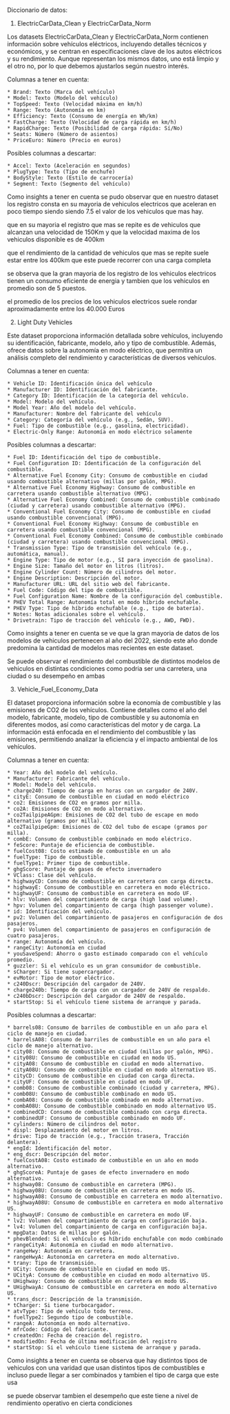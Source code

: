 Diccionario de datos:

1) ElectricCarData_Clean y ElectricCarData_Norm

Los datasets ElectricCarData_Clean y ElectricCarData_Norm contienen información sobre vehículos eléctricos, incluyendo detalles técnicos y económicos, y se centran en especificaciones clave de los autos eléctricos y su rendimiento. Aunque representan los mismos datos, uno está limpio y el otro no, por lo que debemos ajustarlos según nuestro interés.

Columnas a tener en cuenta: 

	* Brand: Texto (Marca del vehículo)
    * Model: Texto (Modelo del vehículo)
	* TopSpeed: Texto (Velocidad máxima en km/h)
	* Range: Texto (Autonomía en km)
	* Efficiency: Texto (Consumo de energía en Wh/km)
	* FastCharge: Texto (Velocidad de carga rápida en km/h)
	* RapidCharge: Texto (Posibilidad de carga rápida: Sí/No)
    * Seats: Número (Número de asientos)
	* PriceEuro: Número (Precio en euros)

Posibles columnas a descartar:

    * Accel: Texto (Aceleración en segundos)
    * PlugType: Texto (Tipo de enchufe)
    * BodyStyle: Texto (Estilo de carrocería)
    * Segment: Texto (Segmento del vehículo)

Como insights a tener en cuenta se pudo observar que en nuestro dataset los registro consta en su mayoria de vehiculos electricos que aceleran en poco tiempo siendo siendo 7.5 el valor de los vehiculos que mas hay.

que en su mayoria el registro que mas se repite es de vehiculos que alcanzan una velocidad de 150Km y que la velocidad maxima de los vehiculos disponible es de 400km

que el rendimiento de la cantidad de vehiculos que mas se repite suele estar entre los 400km que este puede recorrer con una carga completa

se observa que la gran mayoria de los registro de los vehiculos electricos tienen un consumo eficiente de energia y tambien que los vehiculos en promedio son de 5 puestos.

el promedio de los precios de los vehiculos electricos suele rondar aproximadamente entre los 40.000 Euros



2) Light Duty Vehicles

Este dataset proporciona información detallada sobre vehículos, incluyendo su identificación, fabricante, modelo, año y tipo de combustible. Además, ofrece datos sobre la autonomía en modo eléctrico, que permitira un análisis completo del rendimiento y características de diversos vehículos.

Columnas a tener en cuenta: 

    * Vehicle ID: Identificación única del vehículo
    * Manufacturer ID: Identificación del fabricante.
    * Category ID: Identificación de la categoría del vehículo.
    * Model: Modelo del vehículo.
    * Model Year: Año del modelo del vehículo.
    * Manufacturer: Nombre del fabricante del vehículo
    * Category: Categoría del vehículo (e.g., Sedán, SUV).
    * Fuel: Tipo de combustible (e.g., gasolina, electricidad).
    * Electric-Only Range: Autonomía en modo eléctrico solamente


Posibles columnas a descartar:

    * Fuel ID: Identificación del tipo de combustible.
    * Fuel Configuration ID: Identificación de la configuración del combustible.
    * Alternative Fuel Economy City: Consumo de combustible en ciudad usando combustible alternativo (millas por galón, MPG).
    * Alternative Fuel Economy Highway: Consumo de combustible en carretera usando combustible alternativo (MPG).
    * Alternative Fuel Economy Combined: Consumo de combustible combinado (ciudad y carretera) usando combustible alternativo (MPG).
    * Conventional Fuel Economy City: Consumo de combustible en ciudad usando combustible convencional (MPG).
    * Conventional Fuel Economy Highway: Consumo de combustible en carretera usando combustible convencional (MPG).
    * Conventional Fuel Economy Combined: Consumo de combustible combinado (ciudad y carretera) usando combustible convencional (MPG).
    * Transmission Type: Tipo de transmisión del vehículo (e.g., automática, manual).
    * Engine Type: Tipo de motor (e.g., SI para inyección de gasolina).
    * Engine Size: Tamaño del motor en litros (litros).
    * Engine Cylinder Count: Número de cilindros del motor.
    * Engine Description: Descripción del motor.
    * Manufacturer URL: URL del sitio web del fabricante.
    * Fuel Code: Código del tipo de combustible.
    * Fuel Configuration Name: Nombre de la configuración del combustible.
    * PHEV Total Range: Autonomía total en modo híbrido enchufable.
    * PHEV Type: Tipo de híbrido enchufable (e.g., tipo de batería).
    * Notes: Notas adicionales sobre el vehículo.
    * Drivetrain: Tipo de tracción del vehículo (e.g., AWD, FWD).

Como insights a tener en cuenta se ve que la gran mayoria de datos de los modelos de vehiculos pertenecen al año del 2022, siendo este año donde predomina la cantidad de modelos mas recientes en este dataset.

Se puede observar el rendimiento del combustible de distintos modelos de vehiculos en distintas condiciones como podria ser una carretera, una ciudad o su desempeño en ambas

3) Vehicle_Fuel_Economy_Data

El dataset proporciona información sobre la economía de combustible y las emisiones de CO2 de los vehículos. Contiene detalles como el año del modelo, fabricante, modelo, tipo de combustible y su autonomía en diferentes modos, así como características del motor y de carga. La información está enfocada en el rendimiento del combustible y las emisiones, permitiendo analizar la eficiencia y el impacto ambiental de los vehículos.

Columnas a tener en cuenta: 

    * Year: Año del modelo del vehículo.
    * Manufacturer: Fabricante del vehículo.
    * Model: Modelo del vehículo.
    * charge240: Tiempo de carga en horas con un cargador de 240V.
    * cityE: Consumo de combustible en ciudad en modo eléctrico
    * co2: Emisiones de CO2 en gramos por milla.
    * co2A: Emisiones de CO2 en modo alternativo.
    * co2TailpipeAGpm: Emisiones de CO2 del tubo de escape en modo alternativo (gramos por milla).
    * co2TailpipeGpm: Emisiones de CO2 del tubo de escape (gramos por milla).
    * combE: Consumo de combustible combinado en modo eléctrico.
    * feScore: Puntaje de eficiencia de combustible.
    * fuelCost08: Costo estimado de combustible en un año
    * fuelType: Tipo de combustible.
    * fuelType1: Primer tipo de combustible.
    * ghgScore: Puntaje de gases de efecto invernadero
    * VClass: Clase del vehículo.
    * highwayCD: Consumo de combustible en carretera con carga directa.
    * highwayE: Consumo de combustible en carretera en modo eléctrico.
    * highwayUF: Consumo de combustible en carretera en modo UF.
    * hlv: Volumen del compartimiento de carga (high load volume).
    * hpv: Volumen del compartimiento de carga (high passenger volume).
    * id: Identificación del vehículo.
    * pv2: Volumen del compartimiento de pasajeros en configuración de dos pasajeros.
    * pv4: Volumen del compartimiento de pasajeros en configuración de cuatro pasajeros.
    * range: Autonomía del vehículo.
    * rangeCity: Autonomía en ciudad
    * youSaveSpend: Ahorro o gasto estimado comparado con el vehículo promedio.
    * guzzler: Si el vehículo es un gran consumidor de combustible.
    * sCharger: Si tiene supercargador.
    * evMotor: Tipo de motor eléctrico.
    * c240Dscr: Descripción del cargador de 240V.
    * charge240b: Tiempo de carga con un cargador de 240V de respaldo.
    * c240bDscr: Descripción del cargador de 240V de respaldo.
    * startStop: Si el vehículo tiene sistema de arranque y parada.


Posibles columnas a descartar:

    * barrels08: Consumo de barriles de combustible en un año para el ciclo de manejo en ciudad.
    * barrelsA08: Consumo de barriles de combustible en un año para el ciclo de manejo alternativo.
    * city08: Consumo de combustible en ciudad (millas por galón, MPG).
    * city08U: Consumo de combustible en ciudad en modo US.
    * cityA08: Consumo de combustible en ciudad en modo alternativo.
    * cityA08U: Consumo de combustible en ciudad en modo alternativo US.
    * cityCD: Consumo de combustible en ciudad con carga directa.
    * cityUF: Consumo de combustible en ciudad en modo UF.
    * comb08: Consumo de combustible combinado (ciudad y carretera, MPG).
    * comb08U: Consumo de combustible combinado en modo US.
    * combA08: Consumo de combustible combinado en modo alternativo.
    * combA08U: Consumo de combustible combinado en modo alternativo US.
    * combinedCD: Consumo de combustible combinado con carga directa.
    * combinedUF: Consumo de combustible combinado en modo UF.
    * cylinders: Número de cilindros del motor.
    * displ: Desplazamiento del motor en litros.
    * drive: Tipo de tracción (e.g., Tracción trasera, Tracción delantera).
    * engId: Identificación del motor.
    * eng_dscr: Descripción del motor.
    * fuelCostA08: Costo estimado de combustible en un año en modo alternativo.
    * ghgScoreA: Puntaje de gases de efecto invernadero en modo alternativo.
    * highway08: Consumo de combustible en carretera (MPG).
    * highway08U: Consumo de combustible en carretera en modo US.
    * highwayA08: Consumo de combustible en carretera en modo alternativo.
    * highwayA08U: Consumo de combustible en carretera en modo alternativo US.
    * highwayUF: Consumo de combustible en carretera en modo UF.
    * lv2: Volumen del compartimiento de carga en configuración baja.
    * lv4: Volumen del compartimiento de carga en configuración baja.
    * mpgData: Datos de millas por galón.
    * phevBlended: Si el vehículo es híbrido enchufable con modo combinado
    * rangeCityA: Autonomía en ciudad en modo alternativo.
    * rangeHwy: Autonomía en carretera.
    * rangeHwyA: Autonomía en carretera en modo alternativo.
    * trany: Tipo de transmisión.
    * UCity: Consumo de combustible en ciudad en modo US.
    * UCityA: Consumo de combustible en ciudad en modo alternativo US.
    * UHighway: Consumo de combustible en carretera en modo US.
    * UHighwayA: Consumo de combustible en carretera en modo alternativo US.
    * trans_dscr: Descripción de la transmisión.
    * tCharger: Si tiene turbocargador.
    * atvType: Tipo de vehículo todo terreno.
    * fuelType2: Segundo tipo de combustible.
    * rangeA: Autonomía en modo alternativo.
    * mfrCode: Código del fabricante.
    * createdOn: Fecha de creación del registro.
    * modifiedOn: Fecha de última modificación del registro
    * startStop: Si el vehículo tiene sistema de arranque y parada.

Como insights a tener en cuenta se observa que hay distintos tipos de vehiculos con una varidad que usan distintos tipos de combustibles e incluso puede llegar a ser combinados y tambien el tipo de carga que este usa

se puede observar tambien el desempeño que este tiene a nivel de rendimiento operativo en cierta condiciones